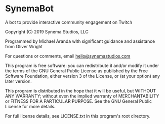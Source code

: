 # SynemaBot

A bot to provide interactive community engagement on Twitch

Copyright (C) 2019 Synema Studios, LLC

Programmed by Michael Aranda with significant guidance and assistance from Oliver Wright

For questions or comments, email hello@synemastudios.com

This program is free software: you can redistribute it and/or modify
it under the terms of the GNU General Public License as published by
the Free Software Foundation, either version 3 of the License, or
(at your option) any later version.

This program is distributed in the hope that it will be useful,
but WITHOUT ANY WARRANTY; without even the implied warranty of
MERCHANTABILITY or FITNESS FOR A PARTICULAR PURPOSE.  See the
GNU General Public License for more details.

For full license details, see LICENSE.txt in this program's root directory.
